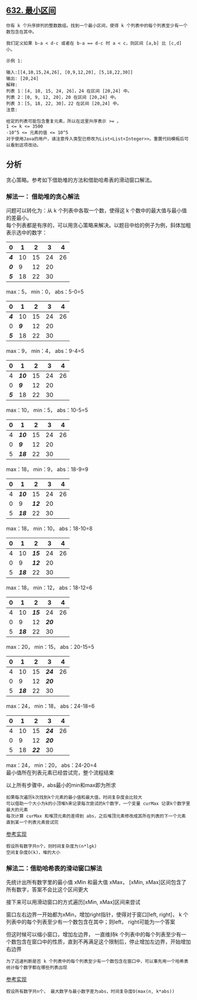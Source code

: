 ## [632. 最小区间](https://leetcode-cn.com/problems/smallest-range-covering-elements-from-k-lists)
```text
你有 k 个升序排列的整数数组。找到一个最小区间，使得 k 个列表中的每个列表至少有一个数包含在其中。

我们定义如果 b-a < d-c 或者在 b-a == d-c 时 a < c，则区间 [a,b] 比 [c,d] 小。

示例 1:

输入:[[4,10,15,24,26], [0,9,12,20], [5,18,22,30]]
输出: [20,24]
解释:
列表 1：[4, 10, 15, 24, 26]，24 在区间 [20,24] 中。
列表 2：[0, 9, 12, 20]，20 在区间 [20,24] 中。
列表 3：[5, 18, 22, 30]，22 在区间 [20,24] 中。
注意:

给定的列表可能包含重复元素，所以在这里升序表示 >= 。
1 <= k <= 3500
-10^5 <= 元素的值 <= 10^5
对于使用Java的用户，请注意传入类型已修改为List<List<Integer>>。重置代码模板后可以看到这项改动。
```
## 分析
贪心策略。参考如下借助堆的方法和借助哈希表的滑动窗口解法。
### 解法一： 借助堆的贪心解法
问题可以转化为：从 k 个列表中各取一个数，使得这 k 个数中的最大值与最小值的差最小。  
每个列表都是有序的，可以用贪心策略来解决。以题目中给的例子为例，斜体加粗表示选中的数字：
  
| 0          | 1    | 2    | 3    | 4    |
| ---------- | ---- | ---- | ---- | ---- |
| ***4*** | 10   | 15   | 24   | 26   |
| ***0***   | 9    | 12   | 20   |      |
| ***5***   | 18   | 22   | 30   |      ||

max：5， min：0， abs：5-0=5

| 0        | 1        | 2    | 3    | 4    |
| -------- | -------- | ---- | ---- | ---- |
| ***4*** | 10       | 15   | 24   | 26   |
| 0        | ***9*** | 12   | 20   |      |
| ***5*** | 18       | 22   | 30   |      ||

max：9， min：4， abs：9-4=5 

| 0        | 1         | 2    | 3    | 4    |
| -------- | --------- | ---- | ---- | ---- |
| 4        | ***10*** | 15   | 24   | 26   |
| 0        | ***9***  | 12   | 20   |      |
| ***5*** | 18        | 22   | 30   |      ||

max：10， min：5， abs：10-5=5 

| 0    | 1         | 2    | 3    | 4    |
| ---- | --------- | ---- | ---- | ---- |
| 4    | ***10*** | 15   | 24   | 26   |
| 0    | ***9***  | 12   | 20   |      |
| 5    | ***18*** | 22   | 30   |      ||

max：18， min：9， abs：18-9=9 

| 0    | 1         | 2         | 3    | 4    |
| ---- | --------- | --------- | ---- | ---- |
| 4    | ***10*** | 15        | 24   | 26   |
| 0    | 9         | ***12*** | 20   |      |
| 5    | ***18*** | 22        | 30   |      ||

max：18， min：10， abs：18-10=8 

| 0    | 1         | 2         | 3    | 4    |
| ---- | --------- | --------- | ---- | ---- |
| 4    | 10        | ***15*** | 24   | 26   |
| 0    | 9         | ***12*** | 20   |      |
| 5    | ***18*** | 22        | 30   |      ||

max：18， min：12， abs：18-12=6 

| 0    | 1         | 2         | 3         | 4    |
| ---- | --------- | --------- | --------- | ---- |
| 4    | 10        | ***15*** | 24        | 26   |
| 0    | 9         | 12        | ***20*** |      |
| 5    | ***18*** | 22        | 30        |      ||

max：20， min：15， abs：20-15=5  

| 0    | 1         | 2    | 3         | 4    |
| ---- | --------- | ---- | --------- | ---- |
| 4    | 10        | 15   | ***24*** | 26   |
| 0    | 9         | 12   | ***20*** |      |
| 5    | ***18*** | 22   | 30        |      ||

max：24， min：18， abs：24-18=6 

| 0    | 1    | 2         | 3         | 4    |
| ---- | ---- | --------- | --------- | ---- |
| 4    | 10   | 15        | ***24*** | 26   |
| 0    | 9    | 12        | ***20*** |      |
| 5    | 18   | ***22*** | 30        |      ||

max：24， min：20， abs：24-20=4   
最小值所在列表元素已经尝试完，整个流程结束

以上所有步骤中，abs最小的min和max即为所求

```text
如果每次遍历k次找到k个元素的最小值和最大值，时间复杂度会比较大
可以借助一个大小为k的小顶堆h来记录每次尝试的k个数字，一个变量 curMax 记录k个数字里最大的元素
每次计算 curMax 和堆顶元素的差得到 abs，之后堆顶元素修改成其所在列表的下一个元素
直到某一个列表元素尝试完
```
[参考实现](d.go)

```text
假设所有数字共n个，则时间复杂度为(n*lgk)
空间复杂度O(k)，堆的大小
```
### 解法二：借助哈希表的滑动窗口解法
先统计出所有数字里的最小值 xMin 和最大值 xMax， [xMin, xMax]区间包含了所有数字，答案不会比这个区间更大

接下来可以用滑动窗口的方式遍历[xMin, xMax]区间来尝试

窗口左右边界一开始都为xMin，增加right指针，使得对于窗口[left, right]， k 个列表中的每个列表至少有一个数包含在其中；则left， right可能为一个答案

但这时候可以缩小窗口，增加左边界， 一直维持k 个列表中的每个列表至少有一个数包含在窗口中的性质，直到不再满足这个限制后，停止增加左边界，开始增加右边界

`为了迅速判断是否 k 个列表中的每个列表至少有一个数包含在窗口中，可以事先用一个哈希表统计每个数字都在哪些列表出现`

[参考实现](dd.go)

```text
假设所有数字共n个， 最大数字与最小数字差为abs，时间复杂度O(max(n, k*abs))
```